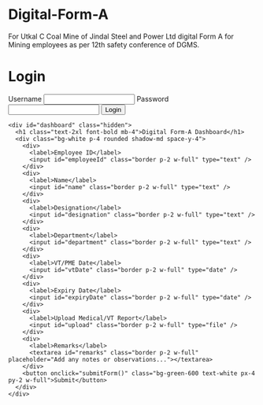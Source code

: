 # Digital-Form-A
For Utkal C Coal Mine of Jindal Steel and Power Ltd digital Form A for Mining employees as per 12th safety conference of DGMS.
<br>
<!DOCTYPE html>
<html lang="en">
<head>
  <meta charset="UTF-8" />
  <meta name="viewport" content="width=device-width, initial-scale=1.0" />
  <title>Digital Form-A Dashboard</title>
  <link rel="stylesheet" href="https://cdn.jsdelivr.net/npm/tailwindcss@2.2.19/dist/tailwind.min.css" />
  <script src="https://www.gstatic.com/firebasejs/9.22.1/firebase-app-compat.js"></script>
  <script src="https://www.gstatic.com/firebasejs/9.22.1/firebase-database-compat.js"></script>
</head>
<body class="bg-gray-100 text-gray-900">
  <div class="p-6 max-w-xl mx-auto">
    <div id="login" class="block">
      <h1 class="text-xl font-bold mb-4">Login</h1>
      <label class="block mb-2">Username</label>
      <input id="username" class="border p-2 w-full mb-2" type="text" />
      <label class="block mb-2">Password</label>
      <input id="password" class="border p-2 w-full mb-4" type="password" />
      <button onclick="login()" class="bg-blue-600 text-white px-4 py-2 w-full">Login</button>
    </div>

    <div id="dashboard" class="hidden">
      <h1 class="text-2xl font-bold mb-4">Digital Form-A Dashboard</h1>
      <div class="bg-white p-4 rounded shadow-md space-y-4">
        <div>
          <label>Employee ID</label>
          <input id="employeeId" class="border p-2 w-full" type="text" />
        </div>
        <div>
          <label>Name</label>
          <input id="name" class="border p-2 w-full" type="text" />
        </div>
        <div>
          <label>Designation</label>
          <input id="designation" class="border p-2 w-full" type="text" />
        </div>
        <div>
          <label>Department</label>
          <input id="department" class="border p-2 w-full" type="text" />
        </div>
        <div>
          <label>VT/PME Date</label>
          <input id="vtDate" class="border p-2 w-full" type="date" />
        </div>
        <div>
          <label>Expiry Date</label>
          <input id="expiryDate" class="border p-2 w-full" type="date" />
        </div>
        <div>
          <label>Upload Medical/VT Report</label>
          <input id="upload" class="border p-2 w-full" type="file" />
        </div>
        <div>
          <label>Remarks</label>
          <textarea id="remarks" class="border p-2 w-full" placeholder="Add any notes or observations..."></textarea>
        </div>
        <button onclick="submitForm()" class="bg-green-600 text-white px-4 py-2 w-full">Submit</button>
      </div>
    </div>
  </div>

  <script>
    const firebaseConfig = {
      apiKey: "YOUR_API_KEY",
      authDomain: "YOUR_AUTH_DOMAIN",
      databaseURL: "YOUR_DATABASE_URL",
      projectId: "YOUR_PROJECT_ID",
      storageBucket: "YOUR_STORAGE_BUCKET",
      messagingSenderId: "YOUR_MESSAGING_SENDER_ID",
      appId: "YOUR_APP_ID"
    };

    firebase.initializeApp(firebaseConfig);
    const database = firebase.database();

    function login() {
      const user = document.getElementById('username').value;
      const pass = document.getElementById('password').value;
      if (user === 'admin' && pass === 'admin') {
        document.getElementById('login').style.display = 'none';
        document.getElementById('dashboard').style.display = 'block';
      } else {
        alert('Invalid credentials');
      }
    }

    function submitForm() {
      const formData = {
        employeeId: document.getElementById('employeeId').value,
        name: document.getElementById('name').value,
        designation: document.getElementById('designation').value,
        department: document.getElementById('department').value,
        vtDate: document.getElementById('vtDate').value,
        expiryDate: document.getElementById('expiryDate').value,
        remarks: document.getElementById('remarks').value,
        uploadedFileName: document.getElementById('upload').files[0]?.name || ""
      };

      database.ref('digital-form-a-submissions').push(formData)
        .then(() => {
          alert('Form submitted successfully!');
        })
        .catch(error => {
          console.error('Error submitting form:', error);
          alert('Error submitting form.');
        });
    }
  </script>
</body>
</html>
